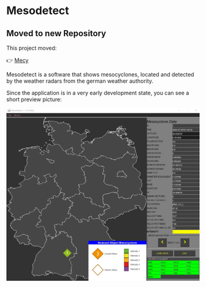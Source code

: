 # Mesodetect

## Moved to new Repository
This project moved:

:point_right: [Mecy](https://github.com/buu-huu/mecy)

Mesodetect is a software that shows mesocyclones, located and detected by the weather radars from the german weather authority.

Since the application is in a very early development state, you can see a short preview picture:

![Beta Preview](pictures/beta_pic.jpg)
